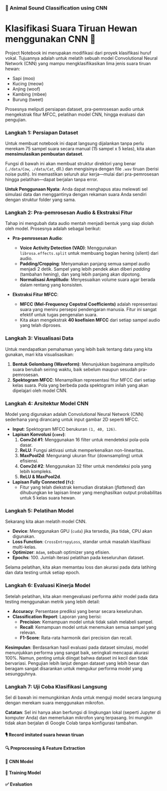 ### 🐾 Animal Sound Classification using CNN

# Klasifikasi Suara Tiruan Hewan menggunakan CNN 🐾

Project Notebook ini merupakan modifikasi dari proyek klasifikasi huruf vokal. Tujuannya adalah untuk melatih sebuah model Convolutional Neural Network (CNN) yang mampu mengklasifikasikan lima jenis suara tiruan hewan:

- Sapi (moo)
- Kucing (meow)
- Anjing (woof)
- Kambing (mbee)
- Burung (tweet)

Prosesnya meliputi persiapan dataset, pra-pemrosesan audio untuk mengekstrak fitur MFCC, pelatihan model CNN, hingga evaluasi dan pengujian.

### Langkah 1: Persiapan Dataset

Untuk membuat notebook ini dapat langsung dijalankan tanpa perlu merekam 75 sampel suara secara manual (15 sampel x 5 kelas), kita akan **mensimulasikan pembuatan dataset**.

Fungsi di bawah ini akan membuat struktur direktori yang benar (`./data/Cow`, `./data/Cat`, dll.) dan mengisinya dengan file `.wav` tiruan (berisi noise putih). Ini memastikan seluruh alur kerja—mulai dari pra-pemrosesan hingga pelatihan—dapat berjalan tanpa error.

**Untuk Penggunaan Nyata**: Anda dapat menghapus atau melewati sel simulasi data dan menggantinya dengan rekaman suara Anda sendiri dengan struktur folder yang sama.

### Langkah 2: Pra-pemrosesan Audio & Ekstraksi Fitur

Tahap ini mengubah data audio mentah menjadi bentuk yang siap diolah oleh model. Prosesnya adalah sebagai berikut:

- **Pra-pemrosesan Audio**:
  - **Voice Activity Detection (VAD)**: Menggunakan `librosa.effects.split` untuk membuang bagian hening (silent) dari audio.
  - **Padding/Cropping**: Menyamakan panjang semua sampel audio menjadi 2 detik. Sampel yang lebih pendek akan diberi *padding* (tambahan hening), dan yang lebih panjang akan dipotong.
  - **Normalisasi Amplitudo**: Menyesuaikan volume suara agar berada dalam rentang yang konsisten.

- **Ekstraksi Fitur MFCC**:
  - **MFCC (Mel-Frequency Cepstral Coefficients)** adalah representasi suara yang meniru persepsi pendengaran manusia. Fitur ini sangat efektif untuk tugas pengenalan suara.
  - Kita akan mengekstrak **40 koefisien MFCC** dari setiap sampel audio yang telah diproses.

### Langkah 3: Visualisasi Data

Untuk mendapatkan pemahaman yang lebih baik tentang data yang kita gunakan, mari kita visualisasikan:
1.  **Bentuk Gelombang (Waveform)**: Menunjukkan bagaimana amplitudo suara berubah seiring waktu, baik sebelum maupun sesudah pra-pemrosesan.
2.  **Spektogram MFCC**: Menampilkan representasi fitur MFCC dari setiap kelas suara. Pola yang berbeda pada spektogram inilah yang akan dipelajari oleh model CNN.

### Langkah 4: Arsitektur Model CNN

Model yang digunakan adalah Convolutional Neural Network (CNN) sederhana yang dirancang untuk input gambar 2D seperti MFCC.

- **Input**: Spektogram MFCC berukuran `(1, 40, 126)`.
- **Lapisan Konvolusi (`conv`)**:
  1.  **Conv2d #1**: Menggunakan 16 filter untuk mendeteksi pola-pola dasar.
  2.  **ReLU**: Fungsi aktivasi untuk memperkenalkan non-linearitas.
  3.  **MaxPool2d**: Mengurangi ukuran fitur (downsampling) untuk efisiensi.
  4.  **Conv2d #2**: Menggunakan 32 filter untuk mendeteksi pola yang lebih kompleks.
  5.  **ReLU & MaxPool2d**.
- **Lapisan Fully Connected (`fc`)**:
  - Fitur yang telah diekstrak kemudian diratakan (*flattened*) dan dihubungkan ke lapisan linear yang menghasilkan output probabilitas untuk 5 kelas suara hewan.

### Langkah 5: Pelatihan Model

Sekarang kita akan melatih model CNN.

- **Device**: Menggunakan GPU (`cuda`) jika tersedia, jika tidak, CPU akan digunakan.
- **Loss Function**: `CrossEntropyLoss`, standar untuk masalah klasifikasi multi-kelas.
- **Optimizer**: `Adam`, sebuah optimizer yang efisien.
- **Epochs**: 100. Jumlah iterasi pelatihan pada keseluruhan dataset.

Selama pelatihan, kita akan memantau loss dan akurasi pada data latihing dan data testing untuk setiap epoch.

### Langkah 6: Evaluasi Kinerja Model

Setelah pelatihan, kita akan mengevaluasi performa akhir model pada data testing menggunakan metrik yang lebih detail:
- **Accuracy**: Persentase prediksi yang benar secara keseluruhan.
- **Classification Report**: Laporan yang berisi:
  - **Precision**: Kemampuan model untuk tidak salah melabeli sampel.
  - **Recall**: Kemampuan model untuk menemukan semua sampel yang relevan.
  - **F1-Score**: Rata-rata harmonik dari precision dan recall.

**Kesimpulan**:
Berdasarkan hasil evaluasi pada dataset simulasi, model menunjukkan performa yang sangat baik, seringkali mencapai akurasi 100%. Namun, penting untuk diingat bahwa dataset ini kecil dan tidak bervariasi. Pengujian lebih lanjut dengan dataset yang lebih besar dan beragam sangat disarankan untuk mengukur performa model yang sesungguhnya.

### Langkah 7: Uji Coba Klasifikasi Langsung

Sel di bawah ini memungkinkan Anda untuk menguji model secara langsung dengan merekam suara menggunakan mikrofon.

**Catatan**: Sel ini hanya akan berfungsi di lingkungan lokal (seperti Jupyter di komputer Anda) dan memerlukan mikrofon yang terpasang. Ini mungkin tidak akan berjalan di Google Colab tanpa konfigurasi tambahan.

#### 🎙️ Record imitated suara hewan tiruan

#### 🔍 Preprocessing & Feature Extraction

#### 🧠 CNN Model

#### 🚀 Training Model

#### ✅ Evaluation


